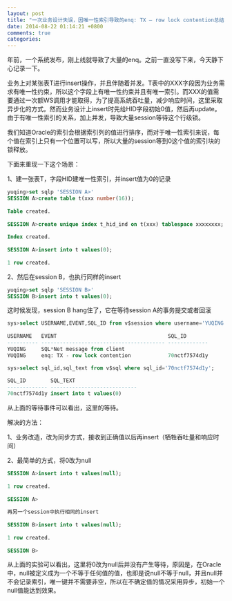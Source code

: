 ```yaml
---
layout: post
title: "一次业务设计失误，因唯一性索引导致的enq: TX – row lock contention总结"
date: 2014-08-22 01:14:21 +0800
comments: true
categories: 
---
```

年前，一个系统发布，刚上线就导致了大量的enq。之前一直没写下来，今天静下心记录一下。  

业务上对某张表T进行insert操作，并且伴随着并发。T表中的XXX字段因为业务需求有唯一性约束，所以这个字段上有唯一性约束并且有唯一索引。而XXX的值需要通过一次额WS调用才能取得，为了提高系统吞吐量，减少响应时间，这里采取异步化的方式。然而业务设计上insert时先给HID字段初始0值，然后再update。由于有唯一性索引的关系，加上并发，导致大量session等待这个行级锁。  
  
我们知道Oracle的索引会根据索引列的值进行排序，而对于唯一性索引来说，每个值在索引上只有一个位置可以写，所以大量的session等到0这个值的索引块的锁释放。  

下面来重现一下这个场景：

1、建一张表T，字段HID建唯一性索引，并insert值为0的记录  
``` sql 1、建一张表T，字段HID建唯一性索引，并insert值为0的记录
yuqing>set sqlp 'SESSION A>'
SESSION A>create table t(xxx number(16));
 
Table created.
 
SESSION A>create unique index t_hid_ind on t(xxx) tablespace xxxxxxxx;
 
Index created.
 
SESSION A>insert into t values(0);
 
1 row created.  
```  
<!-- more -->  
  
2、然后在session B，也执行同样的insert  
``` sql 2、然后在session B，也执行同样的insert  
yuqing>set sqlp 'SESSION B>'
SESSION B>insert into t values(0);
```  
这时候发现，session B hang住了，它在等待session A的事务提交或者回滚  
``` sql
sys>select USERNAME,EVENT,SQL_ID from v$session where username='YUQING';
 
USERNAME   EVENT                                    SQL_ID
---------- ---------------------------------------- -------------
YUQING     SQL*Net message from client
YUQING     enq: TX - row lock contention            70nctf7574d1y

sys>select sql_id,sql_text from v$sql where sql_id='70nctf7574d1y';
 
SQL_ID        SQL_TEXT
------------- ----------------------------
70nctf7574d1y insert into t values(0)
```  

从上面的等待事件可以看出，这里的等待。

解决的方法：

1、业务改造，改为同步方式，接收到正确值以后再insert（牺牲吞吐量和响应时间）

2、最简单的方式，将0改为null  
``` sql
SESSION A>insert into t values(null);
 
1 row created.
 
SESSION A>
 
再另一个session中执行相同的insert
 
SESSION B>insert into t values(null);
 
1 row created.
 
SESSION B>
```  

从上面的实验可以看出，这里将0改为null后并没有产生等待，原因是，在Oracle中，null被定义成为一个不等于任何值的值，也即是说null不等于null，并且null并不会记录索引，唯一键并不需要非空，所以在不确定值的情况采用异步，初始一个null值能达到效果。